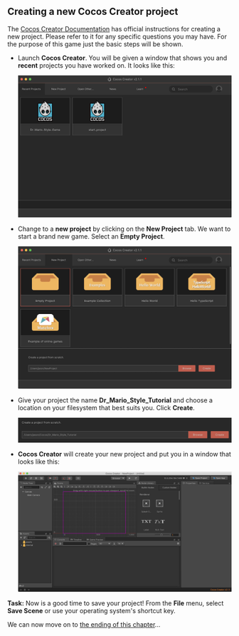 ## Creating a new Cocos Creator project
The [Cocos Creator Documentation](http://www.cocos2d-x.org/docs/creator/en/getting-started/hello-world.html) has official instructions for creating a new project. Please refer to it for any specific questions you may have. For the purpose of this game just the basic steps will be shown.

* Launch __Cocos Creator__. You will be given a window that shows you and __recent__ projects you have worked on. It looks like this:

    ![](img/recent_projects_window.png)

* Change to a __new project__ by clicking on the __New Project__ tab. We want to start a brand new game. Select an __Empty Project__.

    ![](img/new_projects_window.png)

* Give your project the name __Dr_Mario_Style_Tutorial__ and choose a location on your filesystem that best suits you. Click __Create__.

    ![](img/new_path.png)

* __Cocos Creator__ will create your new project and put you in a window that looks like this:

    ![](img/main_window.png)

__Task:__ Now is a good time to save your project! From the __File__ menu, select __Save Scene__ or use your operating system's shortcut key.

We can now move on to [the ending of this chapter](end.md)...
